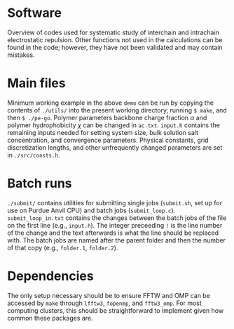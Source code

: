 # Software
Overview of codes used for systematic study of interchain and intrachain electrostatic repulsion. Other functions not used in the calculations can be found in the code; however, they have not been validated and may contain mistakes.

# Main files
Minimum working example in the above `demo` can be run by copying the contents of `./utils/` into the present working directory, running `$ make`, and then `$ ./pe-go`. 
Polymer parameters backbone charge fraction $\alpha$ and polymer hydrophobicity $\chi$ can be changed in `ac.txt`. 
`input.h` contains the remaining inputs needed for setting system size, bulk solution salt concentration, and convergence parameters. 
Physical constants, grid discretization lengths, and other unfrequently changed parameters are set in `./src/consts.h`.

# Batch runs
`./submit/` contains utilities for submitting single jobs (`submit.sh`, set up for use on Purdue Anvil CPU) and batch jobs (`submit_loop.c`). `submit_loop_in.txt` contains the changes between the batch jobs of the file on the first line (e.g., `input.h`). The integer preceeding `!` is the line number of the change and the text afterwards is what the line should be replaced with. The batch jobs are named after the parent folder and then the number of that copy (e.g., `folder.1`, `folder.2`). 

# Dependencies
The only setup necessary should be to ensure FFTW and OMP can be accessed by `make` through `lfftw3`, `fopenmp`, and `fftw3_omp`. For most computing clusters, this should be straightforward to implement given how common these packages are.
